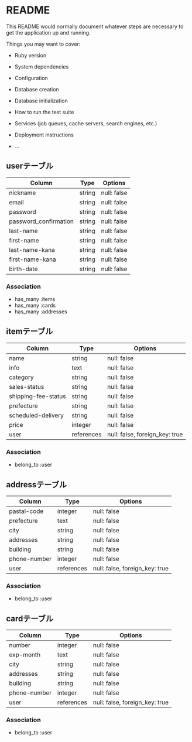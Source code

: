 # README

This README would normally document whatever steps are necessary to get the
application up and running.

Things you may want to cover:

* Ruby version

* System dependencies

* Configuration

* Database creation

* Database initialization

* How to run the test suite

* Services (job queues, cache servers, search engines, etc.)

* Deployment instructions

* ...




## userテーブル

| Column                 | Type   | Options     |
| -----------------------| ------ | ------------|
| nickname               | string | null: false |
| email                  | string | null: false |
| password               | string | null: false |
| password_confirmation  | string | null: false |
| last-name              | string | null: false |
| first-name             | string | null: false |
| last-name-kana         | string | null: false |
| first-name-kana        | string | null: false |
| birth-date             | string | null: false |

### Association
- has_many :items
- has_many :cards
- has_many :addresses
 


 ## itemテーブル

| Column                 | Type       | Options                       |
| -----------------------| -----------| ------------------------------|
| name                   | string     | null: false                   |
| info                   | text       | null: false                   |
| category               | string     | null: false                   |
| sales-status           | string     | null: false                   |
| shipping-fee-status    | string     | null: false                   | 
| prefecture             | string     | null: false                   |
| scheduled-delivery     | string     | null: false                   |
| price                  | integer    | null: false                   |
| user                   | references |null: false, foreign_key: true |


### Association
- belong_to :user

<!-- イメージはアクティブイメージで作成 -->


## addressテーブル

| Column          | Type       | Options                         |
| ----------------| -----------| --------------------------------|
| pastal-code     | integer    | null: false                     |
| prefecture      | text       | null: false                     |
| city            | string     | null: false                     |
| addresses       | string     | null: false                     |
| building        | string     | null: false                     | 
| phone-number    | integer    | null: false                     |
| user            | references | null: false, foreign_key: true  |



### Association
- belong_to :user

## cardテーブル

| Column          | Type       | Options                         |
| ----------------| -----------| --------------------------------|
| number     | integer    | null: false                     |
| exp-month      | text       | null: false                     |
| city            | string     | null: false                     |
| addresses       | string     | null: false                     |
| building        | string     | null: false                     | 
| phone-number    | integer    | null: false                     |
| user            | references | null: false, foreign_key: true  |



### Association
- belong_to :user
